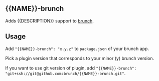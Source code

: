 ## {{NAME}}-brunch
Adds {{DESCRIPTION}} support to
[brunch](http://brunch.io).

## Usage
Add `"{{NAME}}-brunch": "x.y.z"` to `package.json` of your brunch app.

Pick a plugin version that corresponds to your minor (y) brunch version.

If you want to use git version of plugin, add
`"{{NAME}}-brunch": "git+ssh://git@github.com:brunch/{{NAME}}-brunch.git"`.
